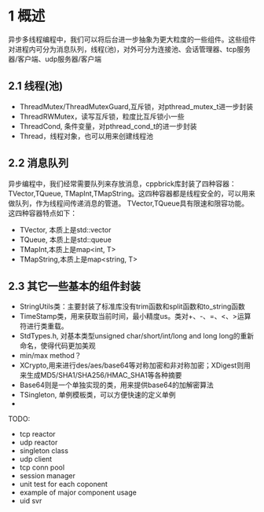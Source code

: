 # 1 概述
异步多线程编程中，我们可以将后台进一步抽象为更大粒度的一些组件。这些组件对进程内可分为消息队列，线程(池)，对外可分为连接池、会话管理器、tcp服务器/客户端、udp服务器/客户端
## 2.1 线程(池)
* ThreadMutex/ThreadMutexGuard,互斥锁，对pthread_mutex_t进一步封装
* ThreadRWMutex，读写互斥锁，粒度比互斥锁小一些
* ThreadCond, 条件变量，对pthread_cond_t的进一步封装
* Thread，线程对象，也可以用来创建线程池

## 2.2 消息队列
异步编程中，我们经常需要队列来存放消息，cppbrick库封装了四种容器：TVector,TQueue, TMapInt,TMapString。这四种容器都是线程安全的，可以用来做队列，作为线程间传递消息的管道。
TVector,TQueue具有限速和限容功能。
这四种容器特点如下：
* TVector, 本质上是std::vector<T>
* TQueue, 本质上是std::queue<T>
* TMapInt,本质上是map<int, T>
* TMapString,本质上是map<string, T>

## 2.3 其它一些基本的组件封装
* StringUtils类：主要封装了标准库没有trim函数和split函数和to_string函数
* TimeStamp类，用来获取当前时间，最小精度us。类对+、-、=、<、>运算符进行类重载。
* StdTypes.h, 对基本类型unsigned char/short/int/long and long long的重新命名，使得代码更加美观
* min/max method？
* XCrypto,用来进行des/aes/base64等对称加密和非对称加密；XDigest则用来生成MD5/SHA1/SHA256/HMAC_SHA1等各种摘要
* Base64则是一个单独实现的类，用来提供base64的加解密算法
* TSingleton, 单例模板类，可以方便快速的定义单例
* 


TODO:
* tcp reactor
* udp reactor
* singleton class
* udp client
* tcp conn pool
* session manager
* unit test for each coponent
* example of major component usage
* uid svr


